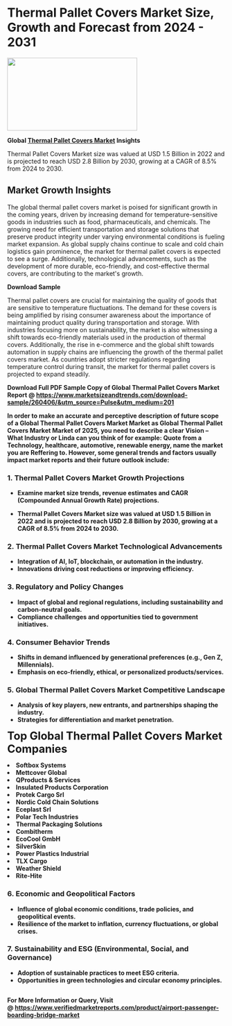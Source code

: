 <H1>Thermal Pallet Covers Market Size, Growth and Forecast from 2024 - 2031</H1><img class="aligncenter size-medium wp-image-584254" src="https://thirdeyenews.in/wp-content/uploads/2024/09/Global-Market-Research-300x168.jpeg" alt="" width="300" height="168" /><p><strong>Global&nbsp;<a href="https://www.marketsizeandtrends.com/download-sample/260406/&amp;utm_source=Pulse&amp;utm_medium=201">Thermal Pallet Covers Market</a> Insights</strong></p><p>Thermal Pallet Covers Market size was valued at USD 1.5 Billion in 2022 and is projected to reach USD 2.8 Billion by 2030, growing at a CAGR of 8.5% from 2024 to 2030.</p><p><h2>Market Growth Insights</h2> <p>The global thermal pallet covers market is poised for significant growth in the coming years, driven by increasing demand for temperature-sensitive goods in industries such as food, pharmaceuticals, and chemicals. The growing need for efficient transportation and storage solutions that preserve product integrity under varying environmental conditions is fueling market expansion. As global supply chains continue to scale and cold chain logistics gain prominence, the market for thermal pallet covers is expected to see a surge. Additionally, technological advancements, such as the development of more durable, eco-friendly, and cost-effective thermal covers, are contributing to the market's growth.</p> <p><strong>Download Sample</strong></p> <p>Thermal pallet covers are crucial for maintaining the quality of goods that are sensitive to temperature fluctuations. The demand for these covers is being amplified by rising consumer awareness about the importance of maintaining product quality during transportation and storage. With industries focusing more on sustainability, the market is also witnessing a shift towards eco-friendly materials used in the production of thermal covers. Additionally, the rise in e-commerce and the global shift towards automation in supply chains are influencing the growth of the thermal pallet covers market. As countries adopt stricter regulations regarding temperature control during transit, the market for thermal pallet covers is projected to expand steadily.</p> <p><strong></p><p><span class=""><strong>Download Full PDF Sample Copy of Global Thermal Pallet Covers Market Report</strong> @ <a href="https://www.marketsizeandtrends.com/download-sample/260406/&amp;utm_source=Pulse&amp;utm_medium=201" target="_blank">https://www.marketsizeandtrends.com/download-sample/260406/&amp;utm_source=Pulse&amp;utm_medium=201</a></span></p><p>In order to make an accurate and perceptive description of future scope of a Global&nbsp;Thermal Pallet Covers Market Market as Global&nbsp;Thermal Pallet Covers Market Market of 2025, you need to describe a clear Vision &ndash; What Industry or Linda can you think of for example: Quote from a Technology, healthcare, automotive, renewable energy, name the market you are Reffering to. However, some general trends and factors usually impact market reports and their future outlook include:</p><h3>1.&nbsp;<strong>Thermal Pallet Covers Market Growth Projections</strong></h3><ul><li>Examine market size trends, revenue estimates and CAGR (Compounded Annual Growth Rate) projections.</li><li><p>Thermal Pallet Covers Market size was valued at USD 1.5 Billion in 2022 and is projected to reach USD 2.8 Billion by 2030, growing at a CAGR of 8.5% from 2024 to 2030.</p></li></ul><h3>2.&nbsp;<strong>Thermal Pallet Covers Market Technological Advancements</strong></h3><ul><li>Integration of AI, IoT, blockchain, or automation in the industry.</li><li>Innovations driving cost reductions or improving efficiency.</li></ul><h3>3.&nbsp;<strong>Regulatory and Policy Changes</strong></h3><ul><li>Impact of global and regional regulations, including sustainability and carbon-neutral goals.</li><li>Compliance challenges and opportunities tied to government initiatives.</li></ul><h3>4.&nbsp;<strong>Consumer Behavior Trends</strong></h3><ul><li>Shifts in demand influenced by generational preferences (e.g., Gen Z, Millennials).</li><li>Emphasis on eco-friendly, ethical, or personalized products/services.</li></ul><h3>5.&nbsp;<strong>Global Thermal Pallet Covers Market Competitive Landscape</strong></h3><ul><li>Analysis of key players, new entrants, and partnerships shaping the industry.</li><li>Strategies for differentiation and market penetration.</li></ul><p data-pm-slice="1 1 []"><span style="color: inherit; font-family: inherit; font-size: 25px;">Top Global Thermal Pallet Covers Market Companies</span></p><div class="" data-test-id=""><p><li>Softbox Systems</li><li> Mettcover Global</li><li> QProducts & Services</li><li> Insulated Products Corporation</li><li> Protek Cargo Srl</li><li> Nordic Cold Chain Solutions</li><li> Eceplast Srl</li><li> Polar Tech Industries</li><li> Thermal Packaging Solutions</li><li> Combitherm</li><li> EcoCool GmbH</li><li> SilverSkin</li><li> Power Plastics Industrial</li><li> TLX Cargo</li><li> Weather Shield</li><li> Rite-Hite</li></p></div><h3>6.&nbsp;<strong>Economic and Geopolitical Factors</strong></h3><ul><li>Influence of global economic conditions, trade policies, and geopolitical events.</li><li>Resilience of the market to inflation, currency fluctuations, or global crises.</li></ul><h3>7.&nbsp;<strong>Sustainability and ESG (Environmental, Social, and Governance)</strong></h3><ul><li>Adoption of sustainable practices to meet ESG criteria.</li><li>Opportunities in green technologies and circular economy principles.</li></ul><h2><strong style="font-size: 14px;">For More Information or Query, Visit @&nbsp;</strong><a style="background-color: #ffffff; font-size: 14px;" href="https://www.marketsizeandtrends.com/report/thermal-pallet-covers-market/" target="_blank">https://www.verifiedmarketreports.com/product/airport-passenger-boarding-bridge-market</a></h2>
